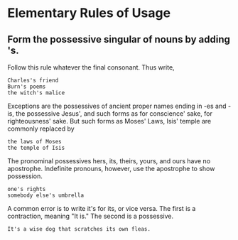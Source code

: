 # Elementary Rules of Usage

## Form the possessive singular of nouns by adding 's.

Follow this rule whatever the final consonant. Thus write,

    Charles's friend
    Burn's poems
    the witch's malice

Exceptions are the possessives of ancient proper names ending in -es and -is,
the possessive Jesus', and such forms as for conscience' sake, for
righteousness' sake. But such forms as Moses' Laws, Isis' temple are commonly
replaced by

    the laws of Moses
    the temple of Isis

The pronominal possessives hers, its, theirs, yours, and ours have no
apostrophe. Indefinite pronouns, however, use the apostrophe to show possession.

    one's rights
    somebody else's umbrella

A common error is to write it's for its, or vice versa. The first is a
contraction, meaning "It is." The second is a possessive.

    It's a wise dog that scratches its own fleas.
